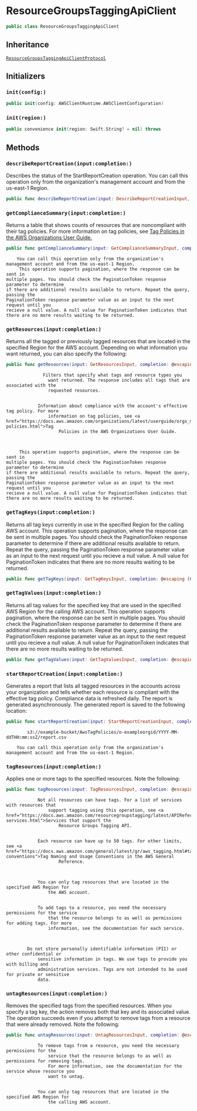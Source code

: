 # ResourceGroupsTaggingApiClient

``` swift
public class ResourceGroupsTaggingApiClient 
```

## Inheritance

[`ResourceGroupsTaggingApiClientProtocol`](/aws-sdk-swift/reference/0.x/AWSResourceGroupsTaggingAPI/ResourceGroupsTaggingApiClientProtocol)

## Initializers

### `init(config:)`

``` swift
public init(config: AWSClientRuntime.AWSClientConfiguration) 
```

### `init(region:)`

``` swift
public convenience init(region: Swift.String? = nil) throws 
```

## Methods

### `describeReportCreation(input:completion:)`

Describes the status of the StartReportCreation operation.
You can call this operation only from the organization's
management account and from the us-east-1 Region.

``` swift
public func describeReportCreation(input: DescribeReportCreationInput, completion: @escaping (ClientRuntime.SdkResult<DescribeReportCreationOutputResponse, DescribeReportCreationOutputError>) -> Void)
```

### `getComplianceSummary(input:completion:)`

Returns a table that shows counts of resources that are noncompliant with their tag
policies.
For more information on tag policies, see <a href="https:​//docs.aws.amazon.com/organizations/latest/userguide/orgs_manage_policies_tag-policies.html">Tag Policies in
the AWS Organizations User Guide.

``` swift
public func getComplianceSummary(input: GetComplianceSummaryInput, completion: @escaping (ClientRuntime.SdkResult<GetComplianceSummaryOutputResponse, GetComplianceSummaryOutputError>) -> Void)
```

``` 
    You can call this operation only from the organization's
management account and from the us-east-1 Region.
     This operation supports pagination, where the response can be sent in
multiple pages. You should check the PaginationToken response parameter to determine
if there are additional results available to return. Repeat the query, passing the
PaginationToken response parameter value as an input to the next request until you
recieve a null value. A null value for PaginationToken indicates that
there are no more results waiting to be returned.
```

### `getResources(input:completion:)`

Returns all the tagged or previously tagged resources that are located in the
specified Region for the AWS account.
Depending on what information you want returned, you can also specify the
following:​

``` swift
public func getResources(input: GetResourcesInput, completion: @escaping (ClientRuntime.SdkResult<GetResourcesOutputResponse, GetResourcesOutputError>) -> Void)
```

``` 
              Filters that specify what tags and resource types you
                want returned. The response includes all tags that are associated with the
                requested resources.


            Information about compliance with the account's effective tag policy. For more
                information on tag policies, see <a href="https://docs.aws.amazon.com/organizations/latest/userguide/orgs_manage_policies_tag-policies.html">Tag
                    Policies in the AWS Organizations User Guide.



     This operation supports pagination, where the response can be sent in
multiple pages. You should check the PaginationToken response parameter to determine
if there are additional results available to return. Repeat the query, passing the
PaginationToken response parameter value as an input to the next request until you
recieve a null value. A null value for PaginationToken indicates that
there are no more results waiting to be returned.
```

### `getTagKeys(input:completion:)`

Returns all tag keys currently in use in the specified Region for the calling AWS
account.
This operation supports pagination, where the response can be sent in
multiple pages. You should check the PaginationToken response parameter to determine
if there are additional results available to return. Repeat the query, passing the
PaginationToken response parameter value as an input to the next request until you
recieve a null value. A null value for PaginationToken indicates that
there are no more results waiting to be returned.

``` swift
public func getTagKeys(input: GetTagKeysInput, completion: @escaping (ClientRuntime.SdkResult<GetTagKeysOutputResponse, GetTagKeysOutputError>) -> Void)
```

### `getTagValues(input:completion:)`

Returns all tag values for the specified key that are used in the specified AWS
Region for the calling AWS account.
This operation supports pagination, where the response can be sent in
multiple pages. You should check the PaginationToken response parameter to determine
if there are additional results available to return. Repeat the query, passing the
PaginationToken response parameter value as an input to the next request until you
recieve a null value. A null value for PaginationToken indicates that
there are no more results waiting to be returned.

``` swift
public func getTagValues(input: GetTagValuesInput, completion: @escaping (ClientRuntime.SdkResult<GetTagValuesOutputResponse, GetTagValuesOutputError>) -> Void)
```

### `startReportCreation(input:completion:)`

Generates a report that lists all tagged resources in the accounts across your
organization and tells whether each resource is compliant with the effective tag policy.
Compliance data is refreshed daily. The report is generated asynchronously.
The generated report is saved to the following location:​

``` swift
public func startReportCreation(input: StartReportCreationInput, completion: @escaping (ClientRuntime.SdkResult<StartReportCreationOutputResponse, StartReportCreationOutputError>) -> Void)
```

``` 
        s3://example-bucket/AwsTagPolicies/o-exampleorgid/YYYY-MM-ddTHH:mm:ssZ/report.csv

    You can call this operation only from the organization's
management account and from the us-east-1 Region.
```

### `tagResources(input:completion:)`

Applies one or more tags to the specified resources. Note the following:​

``` swift
public func tagResources(input: TagResourcesInput, completion: @escaping (ClientRuntime.SdkResult<TagResourcesOutputResponse, TagResourcesOutputError>) -> Void)
```

``` 
            Not all resources can have tags. For a list of services with resources that
                support tagging using this operation, see <a href="https://docs.aws.amazon.com/resourcegroupstagging/latest/APIReference/supported-services.html">Services that support the
                    Resource Groups Tagging API.


            Each resource can have up to 50 tags. For other limits, see <a href="https://docs.aws.amazon.com/general/latest/gr/aws_tagging.html#tag-conventions">Tag Naming and Usage Conventions in the AWS General
                    Reference.



            You can only tag resources that are located in the specified AWS Region for
                the AWS account.


            To add tags to a resource, you need the necessary permissions for the service
                that the resource belongs to as well as permissions for adding tags. For more
                information, see the documentation for each service.



        Do not store personally identifiable information (PII) or other confidential or
            sensitive information in tags. We use tags to provide you with billing and
            administration services. Tags are not intended to be used for private or sensitive
            data.
```

### `untagResources(input:completion:)`

Removes the specified tags from the specified resources. When you specify a tag key,
the action removes both that key and its associated value. The operation succeeds even
if you attempt to remove tags from a resource that were already removed. Note the
following:​

``` swift
public func untagResources(input: UntagResourcesInput, completion: @escaping (ClientRuntime.SdkResult<UntagResourcesOutputResponse, UntagResourcesOutputError>) -> Void)
```

``` 
            To remove tags from a resource, you need the necessary permissions for the
                service that the resource belongs to as well as permissions for removing tags.
                For more information, see the documentation for the service whose resource you
                want to untag.


            You can only tag resources that are located in the specified AWS Region for
                the calling AWS account.
```
